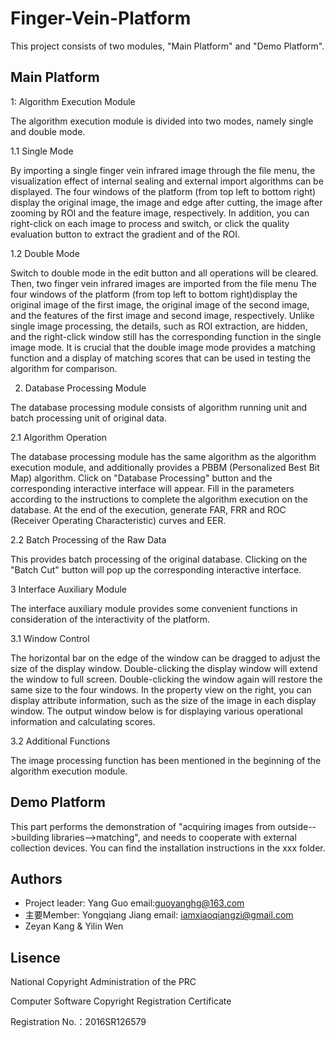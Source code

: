 # Finger-Vein-Platform
This project consists of two modules, "Main Platform" and "Demo Platform".
## Main Platform
1: Algorithm Execution Module

The algorithm execution module is divided into two modes, namely single and double mode.

1.1 Single Mode

By importing a single finger vein infrared image through the file menu, the visualization effect of internal sealing and external import algorithms can be displayed. The four windows of the platform (from top left to bottom right) display the original image, the image and edge after cutting, the image after zooming by ROI and the feature image, respectively. In addition, you can right-click on each image to process and switch, or click the quality evaluation button to extract the gradient and of the ROI.

1.2 Double Mode

Switch to double mode in the edit button and all operations will be cleared. Then, two finger vein infrared images are imported from the file menu The four windows of the platform (from top left to bottom right)display the original image of the first image, the original image of the second image, and the features of the first image and second image, respectively. Unlike single image processing, the details, such as ROI extraction, are hidden, and the right-click window still has the corresponding function in the single image mode. It is crucial that the double image mode provides a matching function and a display of matching scores that can be used in testing the algorithm for comparison.

2. Database Processing Module

The database processing module consists of algorithm running unit and batch processing unit of original data.

2.1 Algorithm Operation

The database processing module has the same algorithm as the algorithm execution module, and additionally provides a PBBM (Personalized Best Bit Map) algorithm. Click on "Database Processing" button and the corresponding interactive interface will appear. Fill in the parameters according to the instructions to complete the algorithm execution on the database. At the end of the execution, generate FAR, FRR and ROC (Receiver Operating Characteristic) curves and EER. 

2.2 Batch Processing of the Raw Data

This provides batch processing of the original database. Clicking on the "Batch Cut" button will pop up the corresponding interactive interface.

3 Interface Auxiliary Module

The interface auxiliary module provides some convenient functions in consideration of the interactivity of the platform.

3.1 Window Control

The horizontal bar on the edge of the window can be dragged to adjust the size of the display window. Double-clicking the display window will extend the window to full screen. Double-clicking the window again will restore the same size to the four windows. In the property view on the right, you can display attribute information, such as the size of the image in each display window. The output window below is for displaying various operational information and calculating scores.

3.2 Additional Functions

The image processing function has been mentioned in the beginning of the algorithm execution module.

## Demo Platform

This part performs the demonstration of "acquiring images from outside-->building libraries-->matching", and needs to cooperate with external collection devices. You can find the installation instructions in the xxx folder.


## Authors
* Project leader: Yang Guo email:guoyanghg@163.com
* 主要Member: Yongqiang Jiang email: iamxiaoqiangzi@gmail.com
* Zeyan Kang & Yilin Wen

## Lisence
National Copyright Administration of the PRC

Computer Software Copyright Registration Certificate

Registration No.：2016SR126579
